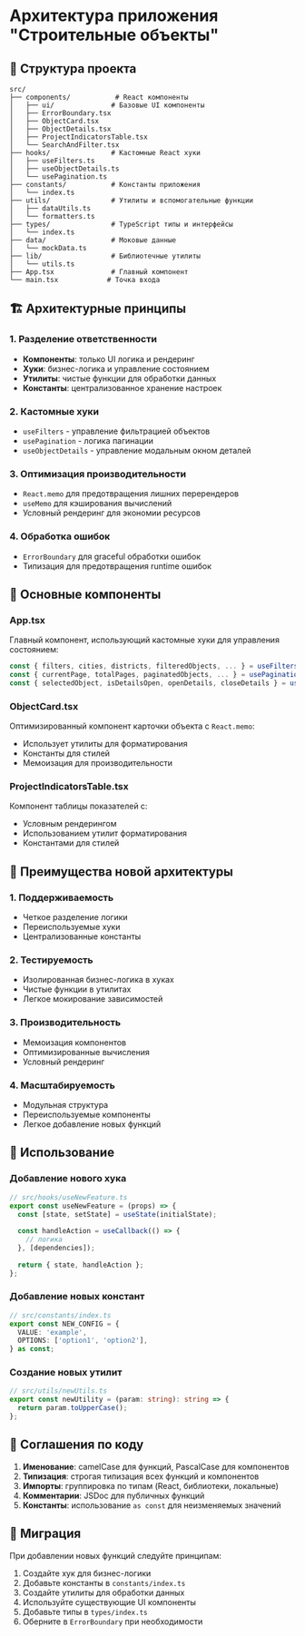 # Архитектура приложения "Строительные объекты"

## 📁 Структура проекта

```
src/
├── components/           # React компоненты
│   ├── ui/              # Базовые UI компоненты
│   ├── ErrorBoundary.tsx
│   ├── ObjectCard.tsx
│   ├── ObjectDetails.tsx
│   ├── ProjectIndicatorsTable.tsx
│   └── SearchAndFilter.tsx
├── hooks/               # Кастомные React хуки
│   ├── useFilters.ts
│   ├── useObjectDetails.ts
│   └── usePagination.ts
├── constants/           # Константы приложения
│   └── index.ts
├── utils/               # Утилиты и вспомогательные функции
│   ├── dataUtils.ts
│   └── formatters.ts
├── types/               # TypeScript типы и интерфейсы
│   └── index.ts
├── data/                # Моковые данные
│   └── mockData.ts
├── lib/                 # Библиотечные утилиты
│   └── utils.ts
├── App.tsx              # Главный компонент
└── main.tsx            # Точка входа
```

## 🏗️ Архитектурные принципы

### 1. **Разделение ответственности**
- **Компоненты**: только UI логика и рендеринг
- **Хуки**: бизнес-логика и управление состоянием
- **Утилиты**: чистые функции для обработки данных
- **Константы**: централизованное хранение настроек

### 2. **Кастомные хуки**
- `useFilters` - управление фильтрацией объектов
- `usePagination` - логика пагинации
- `useObjectDetails` - управление модальным окном деталей

### 3. **Оптимизация производительности**
- `React.memo` для предотвращения лишних перерендеров
- `useMemo` для кэширования вычислений
- Условный рендеринг для экономии ресурсов

### 4. **Обработка ошибок**
- `ErrorBoundary` для graceful обработки ошибок
- Типизация для предотвращения runtime ошибок

## 🔧 Основные компоненты

### App.tsx
Главный компонент, использующий кастомные хуки для управления состоянием:
```typescript
const { filters, cities, districts, filteredObjects, ... } = useFilters({ objects });
const { currentPage, totalPages, paginatedObjects, ... } = usePagination({ items: filteredObjects });
const { selectedObject, isDetailsOpen, openDetails, closeDetails } = useObjectDetails();
```

### ObjectCard.tsx
Оптимизированный компонент карточки объекта с `React.memo`:
- Использует утилиты для форматирования
- Константы для стилей
- Мемоизация для производительности

### ProjectIndicatorsTable.tsx
Компонент таблицы показателей с:
- Условным рендерингом
- Использованием утилит форматирования
- Константами для стилей

## 🎯 Преимущества новой архитектуры

### 1. **Поддерживаемость**
- Четкое разделение логики
- Переиспользуемые хуки
- Централизованные константы

### 2. **Тестируемость**
- Изолированная бизнес-логика в хуках
- Чистые функции в утилитах
- Легкое мокирование зависимостей

### 3. **Производительность**
- Мемоизация компонентов
- Оптимизированные вычисления
- Условный рендеринг

### 4. **Масштабируемость**
- Модульная структура
- Переиспользуемые компоненты
- Легкое добавление новых функций

## 🚀 Использование

### Добавление нового хука
```typescript
// src/hooks/useNewFeature.ts
export const useNewFeature = (props) => {
  const [state, setState] = useState(initialState);
  
  const handleAction = useCallback(() => {
    // логика
  }, [dependencies]);
  
  return { state, handleAction };
};
```

### Добавление новых констант
```typescript
// src/constants/index.ts
export const NEW_CONFIG = {
  VALUE: 'example',
  OPTIONS: ['option1', 'option2'],
} as const;
```

### Создание новых утилит
```typescript
// src/utils/newUtils.ts
export const newUtility = (param: string): string => {
  return param.toUpperCase();
};
```

## 📝 Соглашения по коду

1. **Именование**: camelCase для функций, PascalCase для компонентов
2. **Типизация**: строгая типизация всех функций и компонентов
3. **Импорты**: группировка по типам (React, библиотеки, локальные)
4. **Комментарии**: JSDoc для публичных функций
5. **Константы**: использование `as const` для неизменяемых значений

## 🔄 Миграция

При добавлении новых функций следуйте принципам:
1. Создайте хук для бизнес-логики
2. Добавьте константы в `constants/index.ts`
3. Создайте утилиты для обработки данных
4. Используйте существующие UI компоненты
5. Добавьте типы в `types/index.ts`
6. Оберните в `ErrorBoundary` при необходимости
